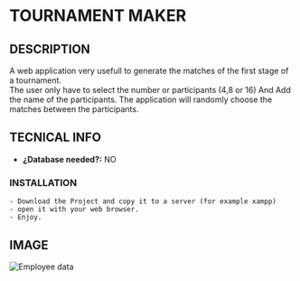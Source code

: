 # TOURNAMENT MAKER

## DESCRIPTION
A web application very usefull to generate the matches of the first stage of a tournament.   
The user only have to select the number or participants (4,8 or 16) And
Add the name of the participants. The application will randomly choose the matches between the participants.

## TECNICAL INFO
- **¿Database needed?:** NO

### INSTALLATION
````
- Download the Project and copy it to a server (for example xampp)
- open it with your web browser.
- Enjoy.
````
## IMAGE
![Employee data](/Torunament-maker/img/tournament_maker.webp?raw=true "TM")
